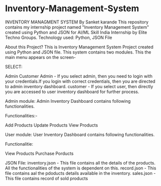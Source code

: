 # Inventory-Management-System

INVENTORY MANAGMENT SYSTEM
By Sanket karande
This repository contains my internship project named "Inventory Management System" created using Python and JSON for AI/ML Skill India Internship by Elite Techno Groups. Technology used: Python, JSON File

About this Project?
This is Inventory Management System Project created using Python and JSON file. This system contains two modules. This the main menu appears on the screen-

SELECT:

Admin
Customer
Admin - If you select admin, then you need to login with your credentials.If you login with correct credentials, then you are directed to admin inventory dashboard.
customer - If you select user, then directly you are accessed to user inventory dashboard for further process.

Admin module:
Admin Inventory Dashboard contains following functionalities.

Functionalities:-

Add Products
Update Products
View Products

User module:
User Inventory Dashboard contains following functionalities.

Functionalitie:

View Products
Purchase Porducts

JSON File:
inventory.json - This file contains all the details of the products. All the functionalities of the system is dependent on this.
record.json - This file contains aal the pdoducts details available in the inventory.
sales.json - This file contains record of sold products
